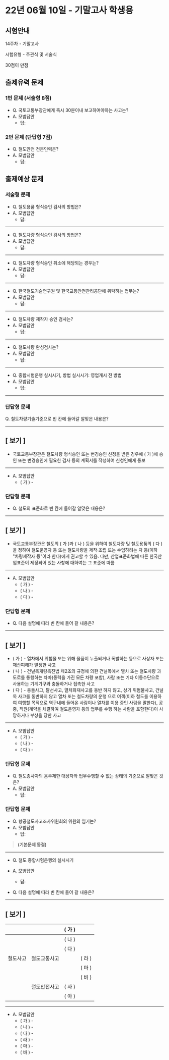 # 22년 06월 10일 - 기말고사 학생용

## 시험안내

14주차 - 기말고사

시험유형 - 주관식 및 서술식

30점이 만점

## 출제유력 문제

### 1번 문제 (서술형 8점)

- Q. 국토교통부장관에게 즉시 30분이내 보고하여야하는 사고는?
- A. 모범답안
    - 답:

### 2번 문제 (단답형 7점)

- Q. 철도안전 전문인력은?
- A. 모범답안
    - 답:

## 출제예상 문제

### 서술형 문제

- Q. 철도용품 형식승인 검사의 방법은?
- A. 모범답안
    - 답:

---

- Q. 철도차량 형식승인 검사의 방법은?
- A. 모범답안
    - 답:

---

- Q. 철도차량 형식승인 취소에 해당되는 경우는?
- A. 모범답안
    - 답:

---

- Q. 한국철도기술연구원 및 한국교통안전관리공단에 위탁하는 업무는?
- A. 모범답안
    - 답:

---

- Q. 철도차량 제작자 승인 검사는?
- A. 모범답안
    - 답:

---

- Q. 철도차량 완성검사는?
- A. 모범답안
    - 답:

---

- Q. 종합시험운행 실시시기, 방법 실시시기: 영업개시 전 방법
- A. 모범답안
    - 답:

---

### 단답형 문제

Q. 철도차량기술기준으로 빈 칸에 들어갈 알맞은 내용은?

---

## [ 보기 ]

- 국토교통부장관은 철도차량 형식승인 또는 변경승인 신청을 받은 경우에 (   가   )에 승인 또는 변경승인에 필요한 검사 등의 계획서를
작성하여 신청인에게 통보

---

- A. 모범답안
    - (   가   ) -

### 단답형 문제

- Q. 철도의 표준화로 빈 칸에 들어갈 알맞은 내용은?

---

## [ 보기 ]

- 국토교통부장관은 철도의 (   가   )과 (   나   ) 등을 위하여 철도차량 및 철도용품의 (   다   )을 정하여 철도운영자 등 또는 철도차량을 제작·조립 또는 수입하려는 자 등(이하 "차량제작자 등"이라 한다)에게 권고할 수 있음. 다만, 산업표준화법에 따른 한국산업표준이 제정되어 있는 사항에 대하여는 그 표준에 따름

---

- A. 모범답안
    - (   가   ) -
    - (   나   ) -
    - (   다   ) -

### 단답형 문제

- Q. 다음 설명에 따라 빈 칸에 들어 갈 내용은?

---

## [ 보기 ]

- (   가   ) - 열차에서 위험물 또는 위해 물품이 누출되거나 폭발하는 등으로 사상자
또는 재산피해가 발생한 사고
- (   나   ) - 건널목개량촉진법 제2조의 규정에 의한 건널목에서 열차 또는 철도차량 과 도로를 통행하는 차마(동력을 가진 모든 차량 포함), 사람 또는 기타 이동수단으로 사용하는 기계기구와 충돌하거나 접촉한 사고
- (   다   ) - 충돌사고, 탈선사고, 열차화재사고를 동반 하지 않고, 상기 위험물사고, 건널목 사고를 동반하지 않고 열차 또는 철도차량의 운행 으로 여객(이하 철도를 이용하여 여행할 목적으로 역구내에 들어온 사람이나 열차를 이용 중인 사람을 말한다), 공중, 직원(계약을 체결하여 철도운영자 등의 업무를 수행 하는 사람을 포함한다)이 사망하거나 부상을 당한 사고

---

- A. 모범답안
    - (   가   ) -
    - (   나   ) -
    - (   다   ) -

### 단답형 문제

- Q. 철도종사자의 음주제한 대상자와 업무수행할 수 없는 상태의 기준으로 알맞은 것은?
- A. 모범답안
    - 답:

### 단답형 문제

- Q. 항공철도사고조사위원회의 위원의 임기는?
- A. 모범답안
    - 답:

> **(기본문제 동결)**
> 

--------------------------------------------------------------------------------------------------------------

- Q. 철도 종합시험운행의 실시시기
- A. 모범답안
    - 답:

- Q. 다음 설명에 따라 빈 칸에 들어 갈 내용은?

---

## [ 보기 ]

|  |  |        (   가   ) |  |
| --- | --- | --- | --- |
|  |  |        (   나   ) |  |
|  |  |        (   다   ) |  |
|       철도사고 |   철도교통사고 |  |        (   라   ) |
|  |  |  |        (   마   ) |
|  |  |  |        (   바   ) |
|  |   철도안전사고 |        (   사   ) |  |
|  |  |        (   아   ) |  |

---

- A. 모범답안
    - (   가   ) -
    - (   나   ) -
    - (   다   ) -
    - (   라   ) -
    - (   마   ) -
    - (   바   ) -